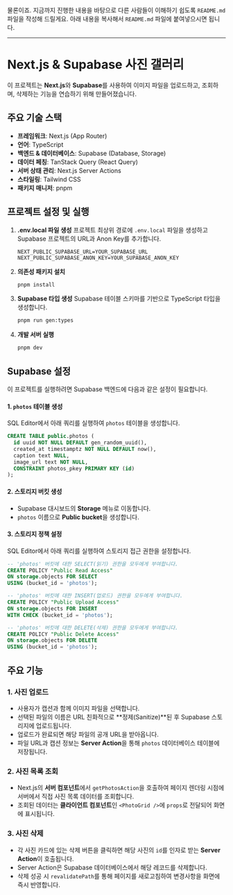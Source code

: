 물론이죠. 지금까지 진행한 내용을 바탕으로 다른 사람들이 이해하기 쉽도록 `README.md` 파일을 작성해 드릴게요. 아래 내용을 복사해서 `README.md` 파일에 붙여넣으시면 됩니다.

---

# Next.js & Supabase 사진 갤러리

이 프로젝트는 **Next.js**와 **Supabase**를 사용하여 이미지 파일을 업로드하고, 조회하며, 삭제하는 기능을 연습하기 위해 만들어졌습니다.

## 주요 기술 스택

- **프레임워크**: Next.js (App Router)
- **언어**: TypeScript
- **백엔드 & 데이터베이스**: Supabase (Database, Storage)
- **데이터 페칭**: TanStack Query (React Query)
- **서버 상태 관리**: Next.js Server Actions
- **스타일링**: Tailwind CSS
- **패키지 매니저**: pnpm

## 프로젝트 설정 및 실행

1.  **.env.local 파일 생성**
    프로젝트 최상위 경로에 `.env.local` 파일을 생성하고 Supabase 프로젝트의 URL과 Anon Key를 추가합니다.

    ```env
    NEXT_PUBLIC_SUPABASE_URL=YOUR_SUPABASE_URL
    NEXT_PUBLIC_SUPABASE_ANON_KEY=YOUR_SUPABASE_ANON_KEY
    ```

2.  **의존성 패키지 설치**

    ```bash
    pnpm install
    ```

3.  **Supabase 타입 생성**
    Supabase 테이블 스키마를 기반으로 TypeScript 타입을 생성합니다.

    ```bash
    pnpm run gen:types
    ```

4.  **개발 서버 실행**

    ```bash
    pnpm dev
    ```

## Supabase 설정

이 프로젝트를 실행하려면 Supabase 백엔드에 다음과 같은 설정이 필요합니다.

#### 1\. `photos` 테이블 생성

SQL Editor에서 아래 쿼리를 실행하여 `photos` 테이블을 생성합니다.

```sql
CREATE TABLE public.photos (
  id uuid NOT NULL DEFAULT gen_random_uuid(),
  created_at timestamptz NOT NULL DEFAULT now(),
  caption text NULL,
  image_url text NOT NULL,
  CONSTRAINT photos_pkey PRIMARY KEY (id)
);
```

#### 2\. 스토리지 버킷 생성

- Supabase 대시보드의 **Storage** 메뉴로 이동합니다.
- `photos` 이름으로 **Public bucket**을 생성합니다.

#### 3\. 스토리지 정책 설정

SQL Editor에서 아래 쿼리를 실행하여 스토리지 접근 권한을 설정합니다.

```sql
-- 'photos' 버킷에 대한 SELECT(읽기) 권한을 모두에게 부여합니다.
CREATE POLICY "Public Read Access"
ON storage.objects FOR SELECT
USING (bucket_id = 'photos');

-- 'photos' 버킷에 대한 INSERT(업로드) 권한을 모두에게 부여합니다.
CREATE POLICY "Public Upload Access"
ON storage.objects FOR INSERT
WITH CHECK (bucket_id = 'photos');

-- 'photos' 버킷에 대한 DELETE(삭제) 권한을 모두에게 부여합니다.
CREATE POLICY "Public Delete Access"
ON storage.objects FOR DELETE
USING (bucket_id = 'photos');
```

## 주요 기능

### 1\. 사진 업로드

- 사용자가 캡션과 함께 이미지 파일을 선택합니다.
- 선택된 파일의 이름은 URL 친화적으로 \*\*정제(Sanitize)\*\*된 후 Supabase 스토리지에 업로드됩니다.
- 업로드가 완료되면 해당 파일의 공개 URL을 받아옵니다.
- 파일 URL과 캡션 정보는 **Server Action**을 통해 `photos` 데이터베이스 테이블에 저장됩니다.

### 2\. 사진 목록 조회

- Next.js의 **서버 컴포넌트**에서 `getPhotosAction`을 호출하여 페이지 렌더링 시점에 서버에서 직접 사진 목록 데이터를 조회합니다.
- 조회된 데이터는 **클라이언트 컴포넌트**인 `<PhotoGrid />`에 `props`로 전달되어 화면에 표시됩니다.

### 3\. 사진 삭제

- 각 사진 카드에 있는 삭제 버튼을 클릭하면 해당 사진의 `id`를 인자로 받는 **Server Action**이 호출됩니다.
- Server Action은 Supabase 데이터베이스에서 해당 레코드를 삭제합니다.
- 삭제 성공 시 `revalidatePath`를 통해 페이지를 새로고침하여 변경사항을 화면에 즉시 반영합니다.
